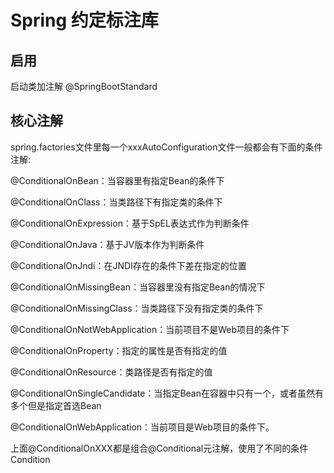 # Spring 约定标注库

## 启用
启动类加注解 @SpringBootStandard  


## 核心注解

spring.factories文件里每一个xxxAutoConfiguration文件一般都会有下面的条件注解:

@ConditionalOnBean：当容器里有指定Bean的条件下

@ConditionalOnClass：当类路径下有指定类的条件下

@ConditionalOnExpression：基于SpEL表达式作为判断条件

@ConditionalOnJava：基于JV版本作为判断条件

@ConditionalOnJndi：在JNDI存在的条件下差在指定的位置

@ConditionalOnMissingBean：当容器里没有指定Bean的情况下

@ConditionalOnMissingClass：当类路径下没有指定类的条件下

@ConditionalOnNotWebApplication：当前项目不是Web项目的条件下

@ConditionalOnProperty：指定的属性是否有指定的值

@ConditionalOnResource：类路径是否有指定的值

@ConditionalOnSingleCandidate：当指定Bean在容器中只有一个，或者虽然有多个但是指定首选Bean

@ConditionalOnWebApplication：当前项目是Web项目的条件下。

上面@ConditionalOnXXX都是组合@Conditional元注解，使用了不同的条件Condition
